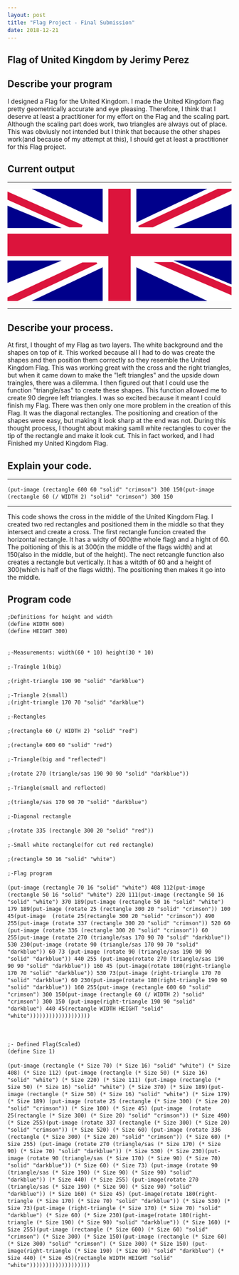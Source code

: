 ```yaml
---
layout: post
title: "Flag Project - Final Submission"
date: 2018-12-21
---
```


## Flag of United Kingdom by Jerimy Perez

## Describe your program

I designed a Flag for the United Kingdom. I made the United Kingdom flag pretty geometrically accurate and eye pleasing. Therefore, I think that I deserve at least a practitioner for my effort on the Flag and the scaling part. Although the scaling part does work, two triangles are always out of place. This was obviusly not intended but I think that because the other shapes work(and because of my attempt at this), I should get at least a practitioner for this Flag project.

## Current output

* * *
![final-flagUK](/images/final-flagUK.png)
* * *

## Describe your process.

At first, I thought of my Flag as two layers. The white background and the shapes on top of it. This worked because all I had to do was create the shapes and then position them correctly so they resemble the United Kingdom Flag. This was working great with the cross and the right triangles, but when it came down to make the "left triangles" and the upside down traingles, there was a dilemma. I then figured out that I could use the function "triangle/sas" to create these shapes. This function allowed me to create 90 degree left triangles. I was so excited because it meant I could finish my Flag. There was then only one more problem in the creation of this Flag. It was the diagonal rectangles. The positioning and creation of the shapes were easy, but making it look sharp at the end was not. During this thought process, I thought about making samll white rectangles to cover the tip of the rectangle and make it look cut. This in fact worked, and I had Finished my United Kingdom Flag.


## Explain your code.

* * *

```
(put-image (rectangle 600 60 "solid" "crimson") 300 150(put-image (rectangle 60 (/ WIDTH 2) "solid" "crimson") 300 150
```

* * *

 This code shows the cross in the middle of the United Kingdom Flag. I created two red rectangles and positioned them in the middle so that they intersect and create a cross. The first rectangle funcion created the horizontal rectangle. It has a widty of 600(the whole flag) and a hight of 60. The poitioning of this is at 300(in the middle of the flags width) and at 150(also in the middle, but of the height). The nect retcangle function also creates a rectangle but vertically. It has a witdth of 60 and a height of 300(which is half of the flags width). The positioning then makes it go into the middle.


## Program code

```
;Definitions for height and width
(define WIDTH 600)
(define HEIGHT 300)


;-Measurements: width(60 * 10) height(30 * 10)

;-Traingle 1(big)

;(right-triangle 190 90 "solid" "darkblue")

;-Triangle 2(small)
;(right-triangle 170 70 "solid" "darkblue")

;-Rectangles

;(rectangle 60 (/ WIDTH 2) "solid" "red")

;(rectangle 600 60 "solid" "red")

;-Triangle(big and "reflected")

;(rotate 270 (triangle/sas 190 90 90 "solid" "darkblue"))

;-Triangle(small and reflected)

;(triangle/sas 170 90 70 "solid" "darkblue")

;-Diagonal rectangle

;(rotate 335 (rectangle 300 20 "solid" "red"))

;-Small white rectangle(for cut red rectangle)

;(rectangle 50 16 "solid" "white")

;-Flag program

(put-image (rectangle 70 16 "solid" "white") 408 112(put-image (rectangle 50 16 "solid" "white") 220 111(put-image (rectangle 50 16 "solid" "white") 370 189(put-image (rectangle 50 16 "solid" "white") 179 189(put-image (rotate 25 (rectangle 300 20 "solid" "crimson")) 100 45(put-image  (rotate 25(rectangle 300 20 "solid" "crimson")) 490 255(put-image (rotate 337 (rectangle 300 20 "solid" "crimson")) 520 60 (put-image (rotate 336 (rectangle 300 20 "solid" "crimson")) 60 255(put-image (rotate 270 (triangle/sas 170 90 70 "solid" "darkblue")) 530 230(put-image (rotate 90 (triangle/sas 170 90 70 "solid" "darkblue")) 60 73 (put-image (rotate 90 (triangle/sas 190 90 90 "solid" "darkblue")) 440 255 (put-image(rotate 270 (triangle/sas 190 90 90 "solid" "darkblue")) 160 45 (put-image(rotate 180(right-triangle 170 70 "solid" "darkblue")) 530 73(put-image (right-triangle 170 70 "solid" "darkblue") 60 230(put-image(rotate 180(right-triangle 190 90 "solid" "darkblue")) 160 255(put-image (rectangle 600 60 "solid" "crimson") 300 150(put-image (rectangle 60 (/ WIDTH 2) "solid" "crimson") 300 150 (put-image(right-triangle 190 90 "solid" "darkblue") 440 45(rectangle WIDTH HEIGHT "solid" "white")))))))))))))))))))



;- Defined Flag(Scaled)
(define Size 1)

(put-image (rectangle (* Size 70) (* Size 16) "solid" "white") (* Size 408) (* Size 112) (put-image (rectangle (* Size 50) (* Size 16) "solid" "white") (* Size 220) (* Size 111) (put-image (rectangle (* Size 50) (* Size 16) "solid" "white") (* Size 370) (* Size 189)(put-image (rectangle (* Size 50) (* Size 16) "solid" "white") (* Size 179) (* Size 189) (put-image (rotate 25 (rectangle (* Size 300) (* Size 20) "solid" "crimson")) (* Size 100) (* Size 45) (put-image  (rotate 25(rectangle (* Size 300) (* Size 20) "solid" "crimson")) (* Size 490) (* Size 255)(put-image (rotate 337 (rectangle (* Size 300) (* Size 20) "solid" "crimson")) (* Size 520) (* Size 60) (put-image (rotate 336 (rectangle (* Size 300) (* Size 20) "solid" "crimson")) (* Size 60) (* Size 255) (put-image (rotate 270 (triangle/sas (* Size 170) (* Size 90) (* Size 70) "solid" "darkblue")) (* Size 530) (* Size 230)(put-image (rotate 90 (triangle/sas (* Size 170) (* Size 90) (* Size 70) "solid" "darkblue")) (* Size 60) (* Size 73) (put-image (rotate 90 (triangle/sas (* Size 190) (* Size 90) (* Size 90) "solid" "darkblue")) (* Size 440) (* Size 255) (put-image(rotate 270 (triangle/sas (* Size 190) (* Size 90) (* Size 90) "solid" "darkblue")) (* Size 160) (* Size 45) (put-image(rotate 180(right-triangle (* Size 170) (* Size 70) "solid" "darkblue")) (* Size 530) (* Size 73)(put-image (right-triangle (* Size 170) (* Size 70) "solid" "darkblue") (* Size 60) (* Size 230)(put-image(rotate 180(right-triangle (* Size 190) (* Size 90) "solid" "darkblue")) (* Size 160) (* Size 255)(put-image (rectangle (* Size 600) (* Size 60) "solid" "crimson") (* Size 300) (* Size 150)(put-image (rectangle (* Size 60) (* Size 300) "solid" "crimson") (* Size 300) (* Size 150) (put-image(right-triangle (* Size 190) (* Size 90) "solid" "darkblue") (* Size 440) (* Size 45)(rectangle WIDTH HEIGHT "solid" "white")))))))))))))))))))
```
